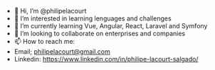 - 👋 Hi, I’m @philipelacourt
- 👀 I’m interested in learning lenguages and challenges
- 🌱 I’m currently learning Vue, Angular, React, Laravel and Symfony
- 💞️ I’m looking to collaborate on enterprises and companies
- 📫 How to reach me:
- Email; philipelacourt@gmail.com
- Linkedin: https://www.linkedin.com/in/philipe-lacourt-salgado/

<!---
philipelacourt/philipelacourt is a ✨ special ✨ repository because its `README.md` (this file) appears on your GitHub profile.
You can click the Preview link to take a look at your changes.
--->

